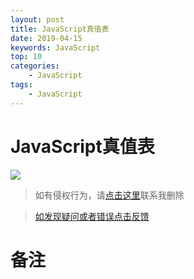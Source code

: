 ```yaml
---
layout: post
title: JavaScript真值表
date: 2019-04-15
keywords: JavaScript
top: 10
categories: 
    - JavaScript
tags:
    - JavaScript
---
```

# JavaScript真值表
<img src='https://dpq123456-1256164122.cos.ap-beijing.myqcloud.com/JavaScript/JavaScript%E7%9C%9F%E5%80%BC%E8%A1%A8.png'/>

    
>如有侵权行为，请[点击这里](https://github.com/mattmengCooper/MattMeng_hexo/issues)联系我删除

>[如发现疑问或者错误点击反馈](https://github.com/mattmengCooper/MattMeng_hexo/issues)

# 备注

